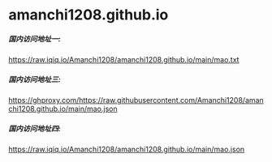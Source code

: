# amanchi1208.github.io

##### 国内访问地址一:
https://raw.iqiq.io/Amanchi1208/amanchi1208.github.io/main/mao.txt

##### 国内访问地址三:
https://ghproxy.com/https://raw.githubusercontent.com/Amanchi1208/amanchi1208.github.io/main/mao.json


##### 国内访问地址四:
https://raw.iqiq.io/Amanchi1208/amanchi1208.github.io/main/mao.json
